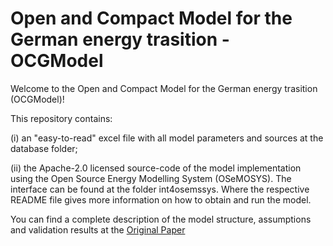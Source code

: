 # Open and Compact Model for the German energy trasition - OCGModel

Welcome to the Open and Compact  Model for the German energy trasition (OCGModel)! 


This repository contains:

(i) an "easy-to-read" excel file with all model parameters and sources at the database folder;

(ii) the Apache-2.0 licensed source-code of the model implementation using the Open Source Energy Modelling System (OSeMOSYS). 
The interface can be found at the folder int4osemssys. Where the respective README file gives more information on how to obtain and run the model.

You can find a complete description of the model structure,  assumptions and validation results at the [Original Paper](https://www.google.de)





	
	



